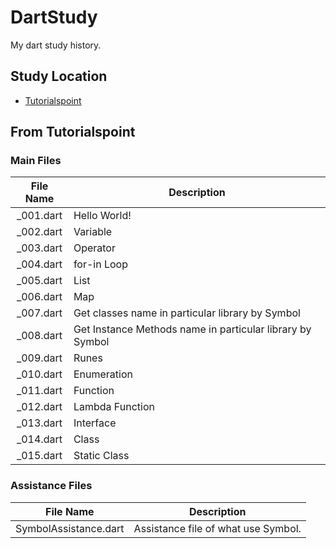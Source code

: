 # DartStudy

My dart study history.


## Study Location

* [Tutorialspoint](https://www.tutorialspoint.com/dart_programming/dart_programming_environment.htm)


## From Tutorialspoint

### Main Files

|File Name|Description|
|:---:|---|
|_001.dart|Hello World!|
|_002.dart|Variable|
|_003.dart|Operator|
|_004.dart|for-in Loop|
|_005.dart|List|
|_006.dart|Map|
|_007.dart|Get classes name in particular library by Symbol|
|_008.dart|Get Instance Methods name in particular library by Symbol|
|_009.dart|Runes|
|_010.dart|Enumeration|
|_011.dart|Function|
|_012.dart|Lambda Function|
|_013.dart|Interface|
|_014.dart|Class|
|_015.dart|Static Class|

### Assistance Files

|File Name|Description|
|:---:|---|
|SymbolAssistance.dart|Assistance file of what use Symbol.|